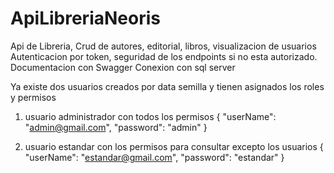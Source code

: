 # ApiLibreriaNeoris
Api de Libreria, Crud de autores, editorial, libros, visualizacion de usuarios
Autenticacion por token, seguridad de los endpoints si no esta autorizado.
Documentacion con Swagger
Conexion con sql server


Ya existe dos usuarios creados por data semilla y tienen asignados los roles y permisos

1. usuario administrador con todos los permisos { "userName": "admin@gmail.com", "password": "admin" }

2. usuario estandar con los permisos para consultar excepto los usuarios { "userName": "estandar@gmail.com", "password": "estandar" }


